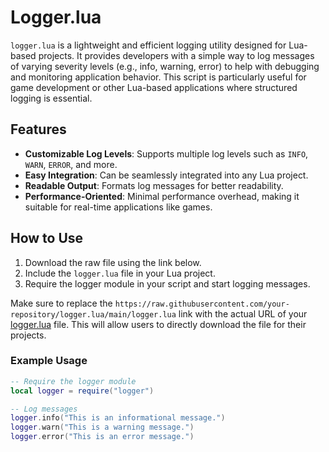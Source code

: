 # Logger.lua

`logger.lua` is a lightweight and efficient logging utility designed for Lua-based projects. It provides developers with a simple way to log messages of varying severity levels (e.g., info, warning, error) to help with debugging and monitoring application behavior. This script is particularly useful for game development or other Lua-based applications where structured logging is essential.

## Features
- **Customizable Log Levels**: Supports multiple log levels such as `INFO`, `WARN`, `ERROR`, and more.
- **Easy Integration**: Can be seamlessly integrated into any Lua project.
- **Readable Output**: Formats log messages for better readability.
- **Performance-Oriented**: Minimal performance overhead, making it suitable for real-time applications like games.

## How to Use
1. Download the raw file using the link below.
2. Include the `logger.lua` file in your Lua project.
3. Require the logger module in your script and start logging messages.

Make sure to replace the `https://raw.githubusercontent.com/your-repository/logger.lua/main/logger.lua` link with the actual URL of your [logger.lua](http://_vscodecontentref_/1) file. This will allow users to directly download the file for their projects.

### Example Usage
```lua
-- Require the logger module
local logger = require("logger")

-- Log messages
logger.info("This is an informational message.")
logger.warn("This is a warning message.")
logger.error("This is an error message.")